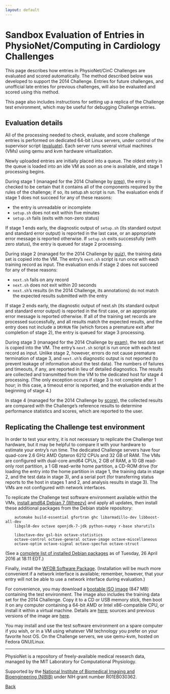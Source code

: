 ```yaml
---
layout: default
---
```


# Sandbox Evaluation of Entries in PhysioNet/Computing in Cardiology Challenges 

This page describes how entries in PhysioNet/CinC Challenges are
evaluated and scored automatically. The method described below was
developed to support the 2014 Challenge. Entries for future challenges,
and unofficial late entries for previous challenges, will also be
evaluated and scored using this method.

This page also includes instructions for setting up a replica of the
Challenge test environment, which may be useful for debugging Challenge
entries.

## Evaluation details

All of the processing needed to check, evaluate, and score challenge
entries is performed on dedicated 64-bit Linux servers, under control of
the supervisor script ([evaluate](evaluate)). Each server runs several
virtual machines (VMs) using qemu and kvm hardware virtualization.

Newly uploaded entries are initially placed into a queue. The oldest
entry in the queue is loaded into an idle VM as soon as one is
available, and stage 1 processing begins.

During stage 1 (managed for the 2014 Challenge by [prep](prep)),
the entry is checked to be certain that it contains all of the
components required by the rules of the challenge; if so, its setup.sh
script is run. The evaluation ends if stage 1 does not succeed for any
of these reasons:

-   the entry is unreadable or incomplete
-   `setup.sh` does not exit within five minutes
-   `setup.sh` fails (exits with non-zero status)

If stage 1 ends early, the diagnostic output of `setup.sh` (its standard
output and standard error output) is reported in the last case, or an
appropriate error message is reported otherwise. If `setup.sh` exits
successfully (with zero status), the entry is queued for stage 2
processing.

During stage 2 (managed for the 2014 Challenge by [quiz](quiz)),
the training data set is copied into the VM. The entry’s `next.sh` script
is run once with each training record as input. The evaluation ends if
stage 2 does not succeed for any of these reasons:

-   `next.sh` fails on any record
-   `next.sh` does not exit within 20 seconds
-   `next.sh`’s results (in the 2014 Challenge, its annotations) do not
    match the expected results submitted with the entry

If stage 2 ends early, the diagnostic output of next.sh (its standard
output and standard error output) is reported in the first case, or an
appropriate error message is reported otherwise. If all of the training
set records are processed successfully, and all results match the
expected results, and the entry does not include a `DRYRUN` file (which
forces a premature exit after completion of stage 2), the entry is
queued for stage 3 processing.

During stage 3 (managed for the 2014 Challenge by [exam](exam)),
the test data set is copied into the VM. The entry’s `next.sh` script is
run once with each test record as input. Unlike stage 2, however, errors
do not cause premature termination of stage 3, and `next.sh`’s diagnostic
output is not reported (to prevent leakage of information about the test
data). The numbers of failures and timeouts, if any, are reported in
lieu of detailed diagnostics. The results are collected and transmitted
from the VM to the dedicated host for stage 4 processing. (The only
exception occurs if stage 3 is not complete after 1 hour; in this case,
a timeout error is reported, and the evaluation ends at the beginning of
stage 4.)

In stage 4 (managed for the 2014 Challenge by [score](score)), the
collected results are compared with the Challenge’s reference results
to determine performance statistics and scores, which are reported to
the user.

## Replicating the Challenge test environment

In order to test your entry, it is not necessary to replicate the
Challenge test hardware, but it may be helpful to compare it with your
hardware to estimate your entry’s run time. The dedicated Challenge
servers have four quad-core 2.6 GHz AMD Opteron 6212 CPUs and 32 GB of
RAM. The VMs are configured with dual-core amd64 CPUs, 2 GB of RAM, a 10
GB read-only root partition, a 1 GB read-write home partition, a CD-ROM
drive (for loading the entry into the home partition in stage 1, the
training data in stage 2, and the test data in stage 3), and a serial
port (for transferring status reports to the host in stages 1 and 2, and
analysis results in stage 3). The VMs are not configured with network
interfaces.

To replicate the Challenge test software environment available within
the VMs, [install amd64 Debian 7
(Wheezy)](http://www.debian.org/releases/stable/debian-installer/) and
apply all updates, then install these additional packages from the
Debian stable repository:

        automake build-essential gfortran ghc libarmadillo-dev libboost-all-dev
        libgsl0-dev octave openjdk-7-jdk python-numpy r-base sharutils

        liboctave-dev gsl-bin octave-statistics
        octave-control octave-general octave-image octave-miscellaneous
        octave-optim octave-signal octave-specfun octave-struct

(See a [complete list of installed Debian packages](package-list.txt) as
of Tuesday, 26 April 2016 at 18:11 EDT.)

Finally, install the [WFDB Software Package](https://physionet.org/content/wfdb/10.7.0/).
(Installation will be much more convenient if a network interface is
available; remember, however, that your entry will not be able to use a
network interface during evaluation.)

For convenience, you may download a [bootable ISO
image](https://archive.physionet.org/challenge/sandbox/binary.hybrid.iso) (847 MB) containing the test environment. The
image also includes the training data set for the 2014 Challenge. Copy
it to a CD or USB memory stick, then boot it on any computer containing
a 64-bit AMD or Intel x86-compatible CPU, or install it within a virtual
machine. Details are [here](00README); sources and
previous versions of the image are [here](https://archive.physionet.org/challenge/sandbox/challenge-live/).

You may install and use the test software environment on a spare
computer if you wish, or in a VM using whatever VM technology you prefer
on your favorite host OS. On the Challenge servers, we use qemu-kvm,
hosted on Fedora GNU/Linux.

---

PhysioNet is a repository of freely-available medical research data,
managed by the MIT Laboratory for Computational Physiology.

Supported by the [National Institute of Biomedical Imaging and
Bioengineering (NIBIB)](https://www.nibib.nih.gov/)
under NIH grant number R01EB030362.

[Back](../)
